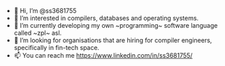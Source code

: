 - 👋 Hi, I’m @ss3681755
- 👀 I’m interested in compilers, databases and operating systems.
- 🌱 I’m currently developing my own ~programming~ software language called ~zpl~ asl.
- 💞️ I’m looking for organisations that are hiring for compiler engineers, specifically in fin-tech space.
- 📫 You can reach me https://www.linkedin.com/in/ss3681755/

<!---
ss3681755/ss3681755 is a ✨ special ✨ repository because its `README.md` (this file) appears on your GitHub profile.
You can click the Preview link to take a look at your changes.
--->
